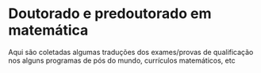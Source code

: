 # Doutorado e predoutorado em matemática

Aqui são coletadas algumas traduções dos exames/provas de qualificação nos alguns programas de pós do mundo, currículos matemáticos, etc


